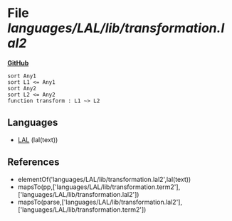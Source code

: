 # File _languages/LAL/lib/transformation.lal2_
**[GitHub](https://github.com/softlang/yas/blob/master/languages/LAL/lib/transformation.lal2)**
```
sort Any1
sort L1 <= Any1
sort Any2
sort L2 <= Any2
function transform : L1 ~> L2
```

## Languages
* [LAL](../languages/LAL.md) (lal(text))

## References
* elementOf('languages/LAL/lib/transformation.lal2',lal(text))
* mapsTo(pp,['languages/LAL/lib/transformation.term2'],['languages/LAL/lib/transformation.lal2'])
* mapsTo(parse,['languages/LAL/lib/transformation.lal2'],['languages/LAL/lib/transformation.term2'])
